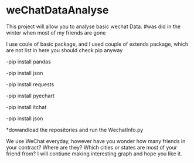 # weChatDataAnalyse
This project will allow you to analyse basic wechat  Data.      #was did in the winter when most of my friends are gone

I use coule of basic package, and I used couple of extends package, which are not list in here you should check pip anyway

-pip install pandas 

-pip install json

-pip install requests

-pip install pyechart

-pip install itchat

-pip install json

*dowandload the repositories and run the WechatInfo.py


We use WeChat everyday, however have you wonder how many friends in your contract? Where are they? Which cities or states are most of your friend from?
I will contiune making interesting graph and hope you like it.
